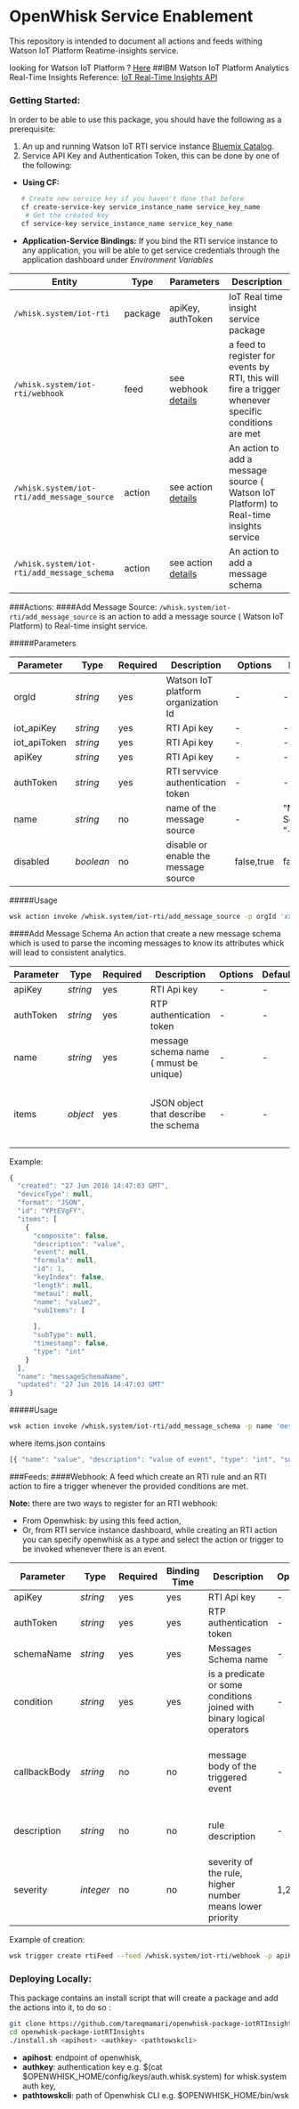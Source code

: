 OpenWhisk Service Enablement
============================
This repository is intended to document all actions and feeds withing Watson IoT Platform Reatime-insights service.

looking for Watson IoT Platform ? [Here](https://github.com/tareqmamari/openwhisk-package-iot)
##IBM Watson IoT Platform Analytics Real-Time Insights
Reference: [IoT Real-Time Insights API](https://iotrti-prod.mam.ibmserviceengage.com/apidoc/)

### Getting Started:
In order to be able to use this package, you should have the following as a prerequisite:

  1. An up and running Watson IoT RTI service instance [Bluemix Catalog](https://console.ng.bluemix.net/catalog/).
  2. Service API Key and Authentication Token, this can be done by one of the following:

  - **Using CF:**
```bash
   # Create new service key if you haven't done that before 
   cf create-service-key service_instance_name service_key_name
    # Get the created key
   cf service-key service_instance_name service_key_name
```
  - **Application-Service Bindings:** If you bind the RTI service instance to any application, you will be able to get service credentials through the application dashboard under *Environment Variables*


| Entity | Type | Parameters | Description |
| --- | --- | --- | --- |
| `/whisk.system/iot-rti` | package | apiKey, authToken  | IoT Real time insight service package |
| `/whisk.system/iot-rti/webhook` | feed | see webhook [details](#webhook) | a feed to register for events by RTI, this will fire a trigger whenever specific conditions are met |
| `/whisk.system/iot-rti/add_message_source` | action | see action [details](#add-message-source) | An action to add a message source ( Watson IoT Platform) to Real-time insights service |
| `/whisk.system/iot-rti/add_message_schema` | action | see action [details](#add-message-schema) | An action to add a message schema|


###Actions:
####Add Message Source:
`/whisk.system/iot-rti/add_message_source` is an action to add a message source ( Watson IoT Platform) to Real-time insight service.

#####Parameters

| **Parameter**     | **Type** | **Required** | **Description**| **Options** | **Default** | **Example** |
| ------------- | ---- | -------- | ------------ | ------- | ------- |------- |
| orgId | *string* | yes  |  Watson IoT platform organization Id | - | - | "XXXXX" |
| iot_apiKey | *string* | yes  |  RTI Api key | - | - | "XXXXXXXXX" |
| iot_apiToken | *string* | yes  |  RTI Api key | - | - | "YYYYYYYYYY" |
| apiKey | *string* | yes  |  RTI Api key | - | - | "XXXXXXXXX" |
| authToken | *string* | yes  | RTI servvice authentication token| - | - |"YYYYYYY" |
| name | *string* | no | name of the message source | - | "Message Source "+orgId |"Message Source htpsa" |
| disabled | *boolean* | no | disable or enable the message source | false,true | false | false |

#####Usage
```bash
wsk action invoke /whisk.system/iot-rti/add_message_source -p orgId 'xxxxx' -p apiKey 'yyyyyy' -p authToken 'zzzzzzzz' -p typeId 'sampleiot' -p deviceId "deviceId" --blocking
```

####Add Message Schema
An action that create a new message schema which is used to parse the incoming messages to know its attributes whick will lead to consistent analytics.

| **Parameter** | **Type** | **Required** | **Description**| **Options** | **Default** | **Example** |
| ------------- | ---- | -------- | ------------ | ------- | ------- |------- |
| apiKey | *string* | yes  |  RTI Api key | - | - | "XXXXXXXXX" |
| authToken | *string* | yes  | RTP authentication token | - | - | "YYYYYYY" |
| name | *string* | yes | message schema name ( mmust be unique) | - | - | "message schema" |
| items | *object* | yes | JSON object that describe the schema | -  | -  | `[{ "name": "value", "description": "value", "type": "int", "subItems": [] }]` |

Example:
```javascript
{
  "created": "27 Jun 2016 14:47:03 GMT",
  "deviceType": null,
  "format": "JSON",
  "id": "YPtEVgFY",
  "items": [
    {
      "composite": false,
      "description": "value",
      "event": null,
      "formula": null,
      "id": 1,
      "keyIndex": false,
      "length": null,
      "metaui": null,
      "name": "value2",
      "subItems": [
        
      ],
      "subType": null,
      "timestamp": false,
      "type": "int"
    }
  ],
  "name": "messageSchemaName",
  "updated": "27 Jun 2016 14:47:03 GMT"
}
```

#####Usage
```bash
wsk action invoke /whisk.system/iot-rti/add_message_schema -p name 'messageSchemaName' -p items "$(cat items.json)" -p apiKey 'XXXXXX' -p authToken 'YYYYYY' --blocking
```

where items.json contains
```javascript
[{ "name": "value", "description": "value of event", "type": "int", "subItems": [] }]
```

###Feeds:
####Webhook:
 A feed which create an RTI rule and an RTI action to fire a trigger whenever the provided conditions are met.

 **Note:** there are two ways to register for an RTI webhook:
  - From Openwhisk: by using this feed action,
  - Or, from RTI service instance dashboard, while creating an RTI action you can specify openwhisk as a type and select the action or trigger to be invoked whenever there is an event. 

| **Parameter**     | **Type** | **Required** | **Binding Time** | **Description**| **Options** | **Default** | **Example** |
| ------------- | ---- | -------- | ------------ | ------- | ------- | ------- |------- |
| apiKey | *string* | yes | yes |  RTI Api key | - | - | "XXXXXXXX" |
| authToken | *string* | yes | yes | RTP authentication token| - | - |"YYYYYYY" |
| schemaName | *string* | yes | yes| Messages Schema name  | - |  - |"schema" |
| condition | *string* | yes | yes | is a predicate or some conditions joined with binary logical operators | - | - |"schema.value>1" |
| callbackBody | *string* | no | no | message body of the triggered event | - | "{ "rule" : "{{ruleName}}" , "condition" : "{{ruleCondition}}" , "message" : "{{message}}" }"| "{ "rule" : "{{ruleName}}" , "condition" : "{{ruleCondition}}" , "message" : "{{message}}" }" |
| description | *string* | no | no | rule description | - | "A rule created by Openwhisk Feed @ current date and time" | "A rule created by Openwshisk feed" |
| severity | *integer* | no | no | severity of the rule, higher number means lower priority | 1,2,3,4 | 4 | 4 |

Example of creation:
```bash
wsk trigger create rtiFeed --feed /whisk.system/iot-rti/webhook -p apiKey 'XXXXXXXX' -p authToken 'YYYYYYYY' -p schemaName 'schema'  -p condition 'schema.value>1'
```

### Deploying Locally:
This package contains an install script that will create a package and add the actions into it, to do so :
```bash
git clone https://github.com/tareqmamari/openwhisk-package-iotRTInsights
cd openwhisk-package-iotRTInsights
./install.sh <apihost> <authkey> <pathtowskcli>
```

* **apihost**: endpoint of openwhisk,
* **authkey**: authentication key e.g. $(cat $OPENWHISK_HOME/config/keys/auth.whisk.system) for whisk.system auth key,
* **pathtowskcli**: path of Openwhisk CLI e.g. $OPENWHISK_HOME/bin/wsk

